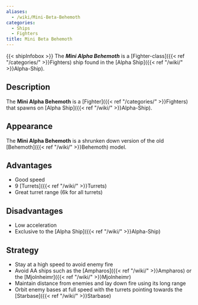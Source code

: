 ```yaml
---
aliases:
  - /wiki/Mini-Beta-Behemoth
categories:
  - Ships
  - Fighters
title: Mini Beta Behemoth
---
```


{{< shipInfobox >}} The **_Mini Alpha Behemoth_** is a [Fighter-class]({{< ref "/categories/" >}}Fighters) ship found in the [Alpha Ship]({{< ref "/wiki/" >}}Alpha-Ship).

## Description

The **Mini Alpha Behemoth** is a [Fighter]({{< ref "/categories/" >}}Fighters) that spawns on [Alpha Ship]({{< ref "/wiki/" >}}Alpha-Ship).

## Appearance

The **Mini Alpha Behemoth** is a shrunken down version of the old [Behemoth]({{< ref "/wiki/" >}}Behemoth) model.

## Advantages

- Good speed
- 9 [Turrets]({{< ref "/wiki/" >}}Turrets)
- Great turret range (6k for all turrets)

## Disadvantages

- Low acceleration
- Exclusive to the [Alpha Ship]({{< ref "/wiki/" >}}Alpha-Ship)

## Strategy

- Stay at a high speed to avoid enemy fire
- Avoid AA ships such as the [Ampharos]({{< ref "/wiki/" >}}Ampharos) or the [Mjolnheimr]({{< ref "/wiki/" >}}Mjolnheimr)
- Maintain distance from enemies and lay down fire using its long range
- Orbit enemy bases at full speed with the turrets pointing towards the [Starbase]({{< ref "/wiki/" >}}Starbase)
